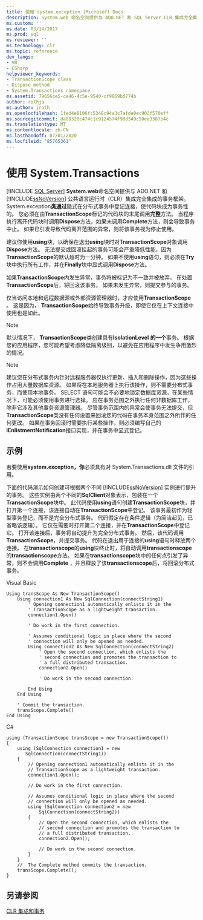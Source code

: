 ```yaml
---
title: 使用 system.exception |Microsoft Docs
description: System.web 命名空间提供与 ADO.NET 和 SQL Server CLR 集成完全集成的事务框架。
ms.custom: ''
ms.date: 03/14/2017
ms.prod: sql
ms.reviewer: ''
ms.technology: clr
ms.topic: reference
dev_langs:
- VB
- CSharp
helpviewer_keywords:
- TransactionScope class
- Dispose method
- System.Transactions namespace
ms.assetid: 79656ce5-ce46-4c5e-9540-cf9869bd774b
author: rothja
ms.author: jroth
ms.openlocfilehash: 1fed4e8106fc5348c94a3c7afda0ec903f570eff
ms.sourcegitcommit: da88320c474c1c9124574f90d549c50ee3387b4c
ms.translationtype: MT
ms.contentlocale: zh-CN
ms.lasthandoff: 07/01/2020
ms.locfileid: "85765361"
---
```

# <a name="using-systemtransactions"></a>使用 System.Transactions
 [!INCLUDE [SQL Server](../../includes/applies-to-version/sqlserver.md)]
  **System.web**命名空间提供与 ADO.NET 和 [!INCLUDE[ssNoVersion](../../includes/ssnoversion-md.md)] 公共语言运行时（CLR）集成完全集成的事务框架。 System.exception**类通过**隐式在分布式事务中登记连接，使代码块成为事务性的。 您必须在由**TransactionScope**标记的代码块的末尾调用**完整**方法。 当程序执行离开代码块时调用**Dispose**方法，如果未调用**Complete**方法，则会导致事务中止。 如果已引发导致代码离开范围的异常，则将该事务视为停止使用。  
  
 建议你使用**using**块，以确保在退出**using**块时对**TransactionScope**对象调用**Dispose**方法。 无法提交或回滚挂起的事务可能会严重降低性能，因为**TransactionScope**的默认超时为一分钟。 如果不使用**using**语句，则必须在**Try**块中执行所有工作，并在**Finally**块中显式调用**Dispose**方法。  
  
 如果**TransactionScope**内发生异常，事务将被标记为不一致并被放弃。 在处置**TransactionScope**后，将回滚该事务。 如果未发生异常，则提交参与的事务。  
  
 仅当访问本地和远程数据源或外部资源管理器时，才应使用**TransactionScope** 。 这是因为， **TransactionScope**始终导致事务升级，即使它仅在上下文连接中使用也是如此。  
  
> [!NOTE]  
>  默认情况下， **TransactionScope**类创建具有**IsolationLevel** **的一个**事务。 根据您的应用程序，您可能希望考虑降低隔离级别，以避免在应用程序中发生争用激烈的情况。  
  
> [!NOTE]  
>  建议您在分布式事务内针对远程服务器仅执行更新、插入和删除操作，因为这些操作占用大量数据库资源。 如果将在本地服务器上执行该操作，则不需要分布式事务，而使用本地事务。 SELECT 语句可能会不必要地锁定数据库资源，在某些情况下，可能必须使用事务进行选择。 应在事务范围之外执行任何非数据库工作，除非它涉及其他事务资源管理器。 尽管事务范围内的异常会使事务无法提交，但**TransactionScope**类没有任何设置来回滚您的代码在事务本身范围之外所作的任何更改。 如果在事务回滚时需要执行某些操作，则必须编写自己的**IEnlistmentNotification**接口实现，并在事务中显式登记。  
  
## <a name="example"></a>示例  
 若要使用**system.exception，你**必须具有对 System.Transactions.dll 文件的引用。  
  
 下面的代码演示如何创建可根据两个不同 [!INCLUDE[ssNoVersion](../../includes/ssnoversion-md.md)] 实例进行提升的事务。 这些实例由两个不同的**SqlClient**对象表示，包装在一个**TransactionScope**块中。 此代码使用**using**语句创建**TransactionScope**块，并打开第一个连接，该连接自动在**TransactionScope**中登记。 该事务最初作为轻型事务登记，而不是完全分布式事务。 代码假定存在条件逻辑（为简洁起见，已省略该逻辑）。 它仅在需要时打开第二个连接，并在**TransactionScope**中登记它。 打开该连接后，事务将自动提升为完全分布式事务。 然后，该代码调用**TransactionScope**，并提交事务。 代码在退出用于连接的**using**语句时释放两个连接。 在**transactionscope**的**using**块终止时，将自动调用**transactionscope**的**transactionscope**方法。 如果在**transactionscope**块中的任何点引发了异常，则不会调用**Complete** ，并且释放了该**transactionscope**后，将回滚分布式事务。  
  
 Visual Basic  
  
```  
Using transScope As New TransactionScope()  
    Using connection1 As New SqlConnection(connectString1)  
        ' Opening connection1 automatically enlists it in the   
        ' TransactionScope as a lightweight transaction.  
        connection1.Open()  
  
        ' Do work in the first connection.  
  
        ' Assumes conditional logic in place where the second  
        ' connection will only be opened as needed.  
        Using connection2 As New SqlConnection(connectString2)  
            ' Open the second connection, which enlists the   
            ' second connection and promotes the transaction to  
            ' a full distributed transaction.  
            connection2.Open()  
  
            ' Do work in the second connection.  
  
        End Using  
    End Using  
  
    ' Commit the transaction.  
    transScope.Complete()  
End Using  
```  
  
 C#  
  
```  
using (TransactionScope transScope = new TransactionScope())  
{  
    using (SqlConnection connection1 = new   
       SqlConnection(connectString1))  
    {  
        // Opening connection1 automatically enlists it in the   
        // TransactionScope as a lightweight transaction.  
        connection1.Open();  
  
        // Do work in the first connection.  
  
        // Assumes conditional logic in place where the second  
        // connection will only be opened as needed.  
        using (SqlConnection connection2 = new   
            SqlConnection(connectString2))  
        {  
            // Open the second connection, which enlists the   
            // second connection and promotes the transaction to  
            // a full distributed transaction.   
            connection2.Open();  
  
            // Do work in the second connection.  
        }  
    }  
    //  The Complete method commits the transaction.  
    transScope.Complete();  
}  
```  
  
## <a name="see-also"></a>另请参阅  
 [CLR 集成和事务](../../relational-databases/clr-integration-data-access-transactions/clr-integration-and-transactions.md)  
  
  
